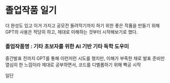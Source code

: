# 졸업작품 일기

더 완성도 있고 이거 가지고 공모전 돌려막기까지 하기 위한 좋은 작품을 만들기 위해 GPT의 사용은 적당히 하고, 제대로 이해하는 것부터 시작해보기로 했다.

### 졸업작품명 : 기타 초보자를 위한 AI 기반 기타 독학 도우미

중간발표 전까지 GPT를 통해 이런저런 시도를 했지만, 이해가 부족한 채로 발표 준비만 열심히 한 느낌이라 제대로 공부하면서, 코드를 디벨롭하기 위해 빡공 시작



일단 
